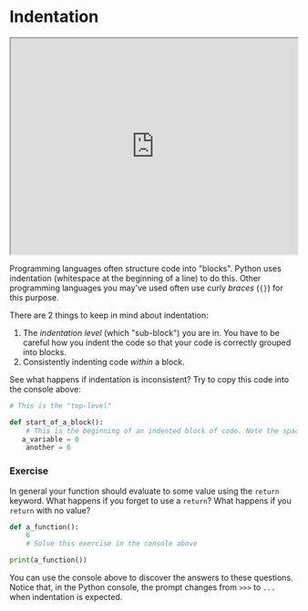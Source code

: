 # Indentation

<iframe style="width: 100%; height:380px; position:sticky; top:30px" src="https://vibbits.github.io/gentle-hands-on-python/"></iframe>


Programming languages often structure code into "blocks". Python uses indentation (whitespace at
the beginning of a line) to do this. Other programming languages you may've used often use curly
_braces_ (`{}`) for this purpose. 

There are 2 things to keep in mind about indentation:

1. The _indentation level_ (which "sub-block") you are in. You have to be careful how you indent
   the code so that your code is correctly grouped into blocks.
2. Consistently indenting code _within_ a block. 

See what happens if indentation is inconsistent? Try to copy this code into the console above:

```python
# This is the "top-level"

def start_of_a_block():
    # This is the beginning of an indented block of code. Note the space at the beginning of the line
   a_variable = 0
    another = 6
```


### Exercise
In general your function should evaluate to some value using the `return` keyword. What happens if
you forget to use a `return`? What happens if you `return` with no value?

```python
def a_function():
    6
    # Solve this exercise in the console above

print(a_function())
```

You can use the console above to discover the answers to these questions. Notice that, in the Python
console, the prompt changes from `>>>` to `...` when indentation is expected.
